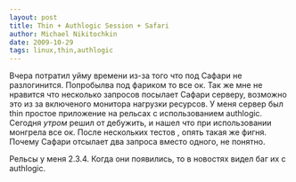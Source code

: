```yaml
---
layout: post
title: Thin + Authlogic Session + Safari
author: Michael Nikitochkin
date: 2009-10-29
tags: linux,thin,authlogic
---
```


Вчера потратил уйму времени из-за того что  под Сафари не разлогинится. Попробылва под фариком то все ок.
Так же мне не нравится что несколько запросов посылает Сафари серверу, возможно это из за включеного монитора нагрузки ресурсов.
У меня сервер был thin  простое приложение на рельсах с использованием authlogic.
Сегодня *утром* решил от дебужить, и нашел что при использовании монгрела все ок.
После нескольких тестов , опять такая же фигня. Почему Сафари отсылает два запроса вместо одного, не понятно.

Рельсы у меня 2.3.4. Когда они появились, то в новостях видел баг их с authlogic.
